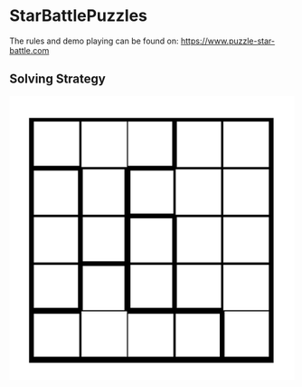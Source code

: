 # StarBattlePuzzles
The rules and demo playing can be found on: https://www.puzzle-star-battle.com
## Solving Strategy
![Alt text](Images\SampleMap.png)